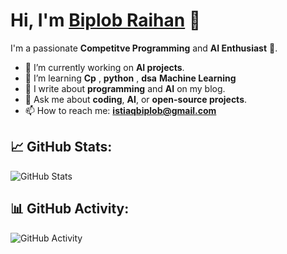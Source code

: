 # Hi, I'm [Biplob Raihan](https://github.com/imbr17) 👋

I'm a passionate **Competitve Programming** and **AI Enthusiast** 🚀.

- 🔭 I’m currently working on **AI projects**.
- 🌱 I’m learning **Cp** , **python** , **dsa** **Machine Learning**
- 📝 I write about **programming** and **AI** on my blog.
- 💬 Ask me about **coding**, **AI**, or **open-source projects**.
- 📫 How to reach me: **istiaqbiplob@gmail.com**


## 📈 GitHub Stats:
![GitHub Stats](https://github-readme-stats.vercel.app/api?username=imbr17&show_icons=true&count_private=true&theme=tokyonight)

## 📊 GitHub Activity:
![GitHub Activity](https://github-readme-activity-graph.cyclic.app/graph?username=imbr17&theme=github)

